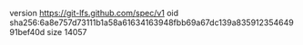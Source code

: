 version https://git-lfs.github.com/spec/v1
oid sha256:6a8e757d73111b1a58a61634163948fbb69a67dc139a83591235464991bef40d
size 14057
